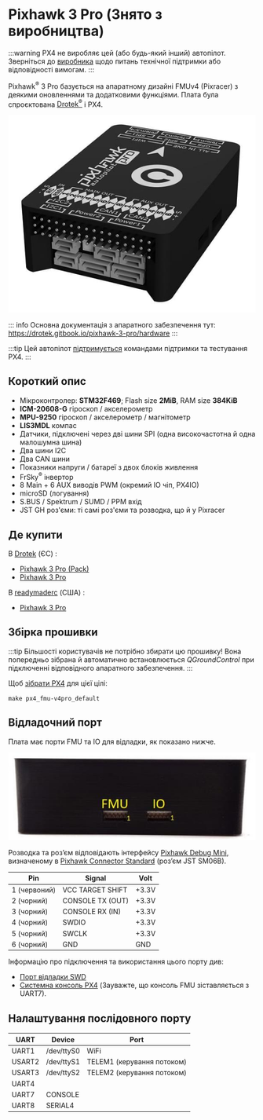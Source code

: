 # Pixhawk 3 Pro (Знято з виробництва)

:::warning PX4 не виробляє цей (або будь-який інший) автопілот. Зверніться до [виробника](https://store-drotek.com/) щодо питань технічної підтримки або відповідності вимогам.
:::

Pixhawk<sup>&reg;</sup> 3 Pro базується на апаратному дизайні FMUv4 (Pixracer) з деякими оновленнями та додатковими функціями. Плата була спроєктована [Drotek<sup>&reg;</sup>](https://drotek.com) і PX4.

![Pixhawk 3 Pro hero image](../../assets/hardware/hardware-pixhawk3_pro.jpg)

::: info
Основна документація з апаратного забезпечення тут: https://drotek.gitbook.io/pixhawk-3-pro/hardware
:::

:::tip
Цей автопілот [підтримується](../flight_controller/autopilot_pixhawk_standard.md) командами підтримки та тестування PX4.
:::

## Короткий опис

- Мікроконтролер: **STM32F469**; Flash size **2MiB**, RAM size **384KiB**
- **ICM-20608-G** гіроскоп / акселерометр
- **MPU-9250** гіроскоп / акселерометр / магнітометр
- **LIS3MDL** компас
- Датчики, підключені через дві шини SPI (одна високочастотна й одна малошумна шина)
- Два шини I2C
- Два CAN шини
- Показники напруги / батареї з двох блоків живлення
- FrSky<sup>&reg;</sup> інвертор
- 8 Main + 6 AUX виводів PWM (окремий IO чіп, PX4IO)
- microSD (логування)
- S.BUS / Spektrum / SUMD / PPM вхід
- JST GH роз'єми: ті самі роз'єми та розводка, що й у Pixracer

## Де купити

В [Drotek](https://store.drotek.com/) (ЄС) :

- [Pixhawk 3 Pro (Pack)](https://store.drotek.com/autopilots/844-pixhawk-3-pro-pack.html)
- [Pixhawk 3 Pro](https://store.drotek.com/autopilots/821-pixhawk-pro-autopilot-8944595120557.html)

В [readymaderc](https://www.readymaderc.com) (США) :

- [Pixhawk 3 Pro](https://www.readymaderc.com/products/details/pixhawk-3-pro-flight-controller)

## Збірка прошивки

:::tip
Більшості користувачів не потрібно збирати цю прошивку! Вона попередньо зібрана й автоматично встановлюється _QGroundControl_ при підключенні відповідного апаратного забезпечення.
:::

Щоб [ зібрати PX4](../dev_setup/building_px4.md) для цієї цілі:

```
make px4_fmu-v4pro_default
```

## Відладочний порт

Плата має порти FMU та IO для відладки, як показано нижче.

![Відладочні порти](../../assets/flight_controller/pixhawk3pro/pixhawk3_pro_debug_ports.jpg)

Розводка та роз’єм відповідають інтерфейсу [Pixhawk Debug Mini](../debug/swd_debug.md#pixhawk-debug-mini), визначеному в [Pixhawk Connector Standard](https://github.com/pixhawk/Pixhawk-Standards/blob/master/DS-009%20Pixhawk%20Connector%20Standard.pdf) (роз’єм JST SM06B).

| Pin          | Signal           | Volt  |
| ------------ | ---------------- | ----- |
| 1 (червоний) | VCC TARGET SHIFT | +3.3V |
| 2 (чорний)   | CONSOLE TX (OUT) | +3.3V |
| 3 (чорний)   | CONSOLE RX (IN)  | +3.3V |
| 4 (чорний)   | SWDIO            | +3.3V |
| 5 (чорний)   | SWCLK            | +3.3V |
| 6 (чорний)   | GND              | GND   |

Інформацію про підключення та використання цього порту див:

- [Порт відладки SWD](../debug/swd_debug.md)
- [Системна консоль PX4](../debug/system_console.md#pixhawk_debug_port) (Зауважте, що консоль FMU зіставляється з UART7).

## Налаштування послідовного порту

| UART   | Device     | Port                       |
| ------ | ---------- | -------------------------- |
| UART1  | /dev/ttyS0 | WiFi                       |
| USART2 | /dev/ttyS1 | TELEM1 (керування потоком) |
| USART3 | /dev/ttyS2 | TELEM2 (керування потоком) |
| UART4  |            |                            |
| UART7  | CONSOLE    |                            |
| UART8  | SERIAL4    |                            |

<!-- Note: Got ports using https://github.com/PX4/PX4-user_guide/pull/672#issuecomment-598198434 -->
